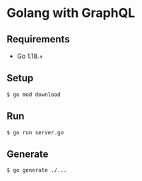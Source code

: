# Golang with GraphQL

## Requirements

- Go 1.18.+

## Setup

```console
$ go mod download
```

## Run

```console
$ go run server.go
```

## Generate

```console
$ go generate ./...
```

